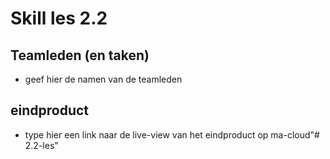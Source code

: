 # Skill les 2.2

## Teamleden (en taken)
- geef hier de namen van de teamleden

## eindproduct
- type hier een link naar de live-view van het eindproduct op ma-cloud"# 2.2-les" 
